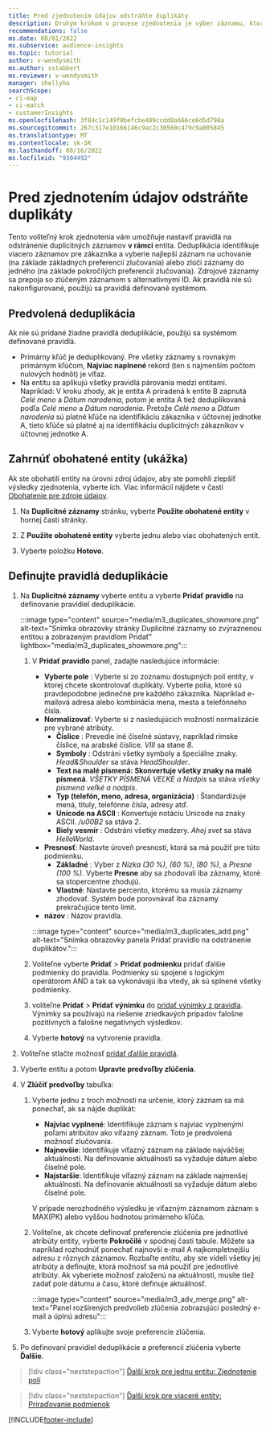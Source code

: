```yaml
---
title: Pred zjednotením údajov odstráňte duplikáty
description: Druhým krokom v procese zjednotenia je výber záznamu, ktorý sa má ponechať, keď sa nájdu duplikáty.
recommendations: false
ms.date: 08/01/2022
ms.subservice: audience-insights
ms.topic: tutorial
author: v-wendysmith
ms.author: sstabbert
ms.reviewer: v-wendysmith
manager: shellyha
searchScope:
- ci-map
- ci-match
- customerInsights
ms.openlocfilehash: 3f84c1c149f0befcbe489ccdd8a666ce6d5d798a
ms.sourcegitcommit: 267c317e10166146c9ac2c30560c479c9a005845
ms.translationtype: MT
ms.contentlocale: sk-SK
ms.lasthandoff: 08/16/2022
ms.locfileid: "9304492"
---
```

# <a name="remove-duplicates-before-unifying-data"></a>Pred zjednotením údajov odstráňte duplikáty

Tento voliteľný krok zjednotenia vám umožňuje nastaviť pravidlá na odstránenie duplicitných záznamov **v rámci** entita. Deduplikácia identifikuje viacero záznamov pre zákazníka a vyberie najlepší záznam na uchovanie (na základe základných preferencií zlučovania) alebo zlúči záznamy do jedného (na základe pokročilých preferencií zlučovania). Zdrojové záznamy sa prepoja so zlúčeným záznamom s alternatívnymi ID. Ak pravidlá nie sú nakonfigurované, použijú sa pravidlá definované systémom.

## <a name="default-deduplication"></a>Predvolená deduplikácia

Ak nie sú pridané žiadne pravidlá deduplikácie, použijú sa systémom definované pravidlá.

- Primárny kľúč je deduplikovaný.
  Pre všetky záznamy s rovnakým primárnym kľúčom, **Najviac naplnené** rekord (ten s najmenším počtom nulových hodnôt) je víťaz.
- Na entitu sa aplikujú všetky pravidlá párovania medzi entitami.
  Napríklad: V kroku zhody, ak je entita A priradená k entite B zapnutá *Celé meno* a *Dátum narodenia*, potom je entita A tiež deduplikovaná podľa *Celé meno* a *Dátum narodenia*. Pretože *Celé meno* a *Dátum narodenia* sú platné kľúče na identifikáciu zákazníka v účtovnej jednotke A, tieto kľúče sú platné aj na identifikáciu duplicitných zákazníkov v účtovnej jednotke A.

## <a name="include-enriched-entities-preview"></a>Zahrnúť obohatené entity (ukážka)

Ak ste obohatili entity na úrovni zdroj údajov, aby ste pomohli zlepšiť výsledky zjednotenia, vyberte ich. Viac informácií nájdete v časti [Obohatenie pre zdroje údajov](data-sources-enrichment.md).

1. Na **Duplicitné záznamy** stránku, vyberte **Použite obohatené entity** v hornej časti stránky.

1. Z **Použite obohatené entity** vyberte jednu alebo viac obohatených entít.

1. Vyberte položku **Hotovo**.

## <a name="define-deduplication-rules"></a>Definujte pravidlá deduplikácie

1. Na **Duplicitné záznamy** vyberte entitu a vyberte **Pridať pravidlo** na definovanie pravidiel deduplikácie.

   :::image type="content" source="media/m3_duplicates_showmore.png" alt-text="Snímka obrazovky stránky Duplicitné záznamy so zvýraznenou entitou a zobrazeným pravidlom Pridať"  lightbox="media/m3_duplicates_showmore.png":::

   1. V **Pridať pravidlo** panel, zadajte nasledujúce informácie:
      - **Vyberte pole** : Vyberte si zo zoznamu dostupných polí entity, v ktorej chcete skontrolovať duplikáty. Vyberte polia, ktoré sú pravdepodobne jedinečné pre každého zákazníka. Napríklad e-mailová adresa alebo kombinácia mena, mesta a telefónneho čísla.
      - **Normalizovať**: Vyberte si z nasledujúcich možností normalizácie pre vybrané atribúty.
        - **Číslice** : Prevedie iné číselné sústavy, napríklad rímske číslice, na arabské číslice. *VIII* sa stane *8*.
        - **Symboly** : Odstráni všetky symboly a špeciálne znaky. *Head&Shoulder* sa stáva *HeadShoulder*.
        - **Text na malé písmená: Skonvertuje všetky znaky na malé písmená**. *VŠETKY PÍSMENÁ VEĽKÉ a Nadpis* sa stáva *všetky písmená veľké a nadpis*.
        - **Typ (telefón, meno, adresa, organizácia)** : Štandardizuje mená, tituly, telefónne čísla, adresy atď.
        - **Unicode na ASCII** : Konvertuje notáciu Unicode na znaky ASCII. */u00B2* sa stáva *2*.
        - **Biely vesmír** : Odstráni všetky medzery. *Ahoj svet* sa stáva *HelloWorld*.
      - **Presnosť**: Nastavte úroveň presnosti, ktorá sa má použiť pre túto podmienku.
        - **Základné** : Vyber z *Nízka (30 %)*, *(60 %)*, *(80 %)*, a *Presne (100 %)*. Vyberte **Presne** aby sa zhodovali iba záznamy, ktoré sa stopercentne zhodujú.
        - **Vlastné**: Nastavte percento, ktorému sa musia záznamy zhodovať. Systém bude porovnávať iba záznamy prekračujúce tento limit.
      - **názov** : Názov pravidla.

      :::image type="content" source="media/m3_duplicates_add.png" alt-text="Snímka obrazovky panela Pridať pravidlo na odstránenie duplikátov.":::

   1. Voliteľne vyberte **Pridať** > **Pridať podmienku** pridať ďalšie podmienky do pravidla. Podmienky sú spojené s logickým operátorom AND a tak sa vykonávajú iba vtedy, ak sú splnené všetky podmienky.

   1. voliteľne **Pridať** > **Pridať výnimku** do [pridať výnimky z pravidla](match-entities.md#add-exceptions-to-a-rule). Výnimky sa používajú na riešenie zriedkavých prípadov falošne pozitívnych a falošne negatívnych výsledkov.

   1. Vyberte **hotový** na vytvorenie pravidla.

1. Voliteľne stlačte možnosť [pridať ďalšie pravidlá](#define-deduplication-rules).

1. Vyberte entitu a potom **Upravte predvoľby zlúčenia**.

1. V **Zlúčiť predvoľby** tabuľka:
   1. Vyberte jednu z troch možností na určenie, ktorý záznam sa má ponechať, ak sa nájde duplikát:
      - **Najviac vyplnené**: Identifikuje záznam s najviac vyplnenými poľami atribútov ako víťazný záznam. Toto je predvolená možnosť zlučovania.
      - **Najnovšie**: Identifikuje víťazný záznam na základe najväčšej aktuálnosti. Na definovanie aktuálnosti sa vyžaduje dátum alebo číselné pole.
      - **Najstaršie**: Identifikuje víťazný záznam na základe najmenšej aktuálnosti. Na definovanie aktuálnosti sa vyžaduje dátum alebo číselné pole.

      V prípade nerozhodného výsledku je víťazným záznamom záznam s MAX(PK) alebo vyššou hodnotou primárneho kľúča.

   1. Voliteľne, ak chcete definovať preferencie zlúčenia pre jednotlivé atribúty entity, vyberte **Pokročilé** v spodnej časti tabule. Môžete sa napríklad rozhodnúť ponechať najnovší e-mail A najkompletnejšiu adresu z rôznych záznamov. Rozbaľte entitu, aby ste videli všetky jej atribúty a definujte, ktorá možnosť sa má použiť pre jednotlivé atribúty. Ak vyberiete možnosť založenú na aktuálnosti, musíte tiež zadať pole dátumu a času, ktoré definuje aktuálnosť.

      :::image type="content" source="media/m3_adv_merge.png" alt-text="Panel rozšírených predvolieb zlúčenia zobrazujúci posledný e-mail a úplnú adresu":::

   1. Vyberte **hotový** aplikujte svoje preferencie zlúčenia.

1. Po definovaní pravidiel deduplikácie a preferencií zlúčenia vyberte **Ďalšie**.
  
> [!div class="nextstepaction"]
> [Ďalší krok pre jednu entitu: Zjednotenie polí](merge-entities.md)

> [!div class="nextstepaction"]
> [Ďalší krok pre viaceré entity: Priraďovanie podmienok](match-entities.md)

[!INCLUDE[footer-include](includes/footer-banner.md)]
